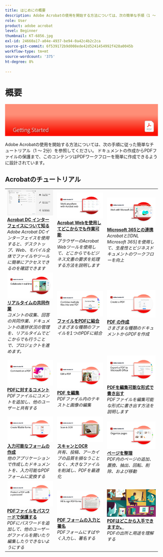 ```yaml
---
title: はじめにの概要
description: Adobe Acrobatの使用を開始する方法については、次の簡単な手順（1 ～ 2分）のチュートリアルを参照してください。
role: User
product: adobe acrobat
level: Beginner
thumbnail: KT-6856.jpg
exl-id: 24660a17-a04e-4937-be94-0a42c4b2c2ca
source-git-commit: 6f539172b9d008ede42d5241454992f428a0045b
workflow-type: tm+mt
source-wordcount: '375'
ht-degree: 8%

---
```


# 概要

![Acrobatスタートアップイメージ](../assets/Hero-GettingStarted.png)

Adobe Acrobatの使用を開始する方法については、次の手順に従った簡単なチュートリアル（1 ～ 2分）を参照してください。 ドキュメントの作成からPDFファイルの保護まで、このコンテンツはPDFワークフローを簡単に作成できるように設計されています。

## Acrobatのチュートリアル

<table style="table-layout:fixed">
<tr>
  <td>
    <a href="get-to-know-the-acrobat-dc-interface.md">
      <img alt="Acrobat DCインターフェイスの詳細" src="../assets/Interface.jpg" />
    </a>
    <div>
    <a href="get-to-know-the-acrobat-dc-interface.md"><strong>Acrobat DC インターフェイスについて知る</strong></a>
    </div>
    <em>Adobe Acrobat DCインターフェイスを使用すると、デスクトップ、Web、モバイル全体でファイルやツールに簡単にアクセスできるのを確認できます</em>
    <br>
  </td>
  <td>
    <a href="acrobatweb.md">
      <img alt="Acrobat Webを使用してどこからでも作業可能" src="../assets/Acrobatweb_1280.png" />
    </a>
    <div>
    <a href="acrobatweb.md"><strong>Acrobat Webを使用してどこからでも作業可能</strong></a>
    </div>
    <em>ブラウザーのAcrobat Webツールを使用して、どこからでもビジネス文書の要求を処理する方法を説明します</em>
    <br>
  </td>
  <td>
    <a href="../integrate/integrate-overview.md#microsoft">
      <img alt="Microsoft 365との連携" src="../assets/WorkMicrosoft365_1280.png" />
    </a>
    <div>
     <a href="../integrate/integrate-overview.md#microsoft"><strong>Microsoft 365との連携</strong></a>
    </div>
    <em>Acrobatと[!DNL Microsoft 365]を使用して、生産性とビジネスドキュメントのワークフローを向上</em>
    <br>
  </td>
</tr>
<tr>
   <td>
    <a href="collaborate.md">
      <img alt="リアルタイムの共同作業" src="../assets/Collaborate_1280.png" />
    </a>
    <div>
     <a href="collaborate.md"><strong>リアルタイムの共同作業</strong></a>
    </div>
    <em>コメントの収集、回答の共同作業、ドキュメントの進捗状況の管理を、リアルタイムでどこからでも行うことで、プロジェクトを進めます。</em>
    <br>
  </td>
  <td>
    <a href="combine-to-pdf.md">
      <img alt="ファイルをPDFに結合" src="../assets/Combine.jpg" />
    </a>
    <div>
     <a href="combine-to-pdf.md"><strong>ファイルをPDFに結合</strong></a>
    </div>
    <em>さまざまな種類のファイルを1つのPDFに結合</em>
    <br>
  </td>
  <td>
    <a href="create-pdf.md">
      <img alt="PDF ファイルの作成" src="../assets/Create.jpg" />
    </a>
    <div>
    <a href="create-pdf.md"><strong>PDF の作成</strong></a>
    </div>
    <em>さまざまな種類のドキュメントからPDFを作成</em>
    <br>
  </td>
</tr>
<tr>
  <td>
    <a href="comment-on-pdf-files.md">
      <img alt="Acrobat DCのPDFファイルに対するコメント" src="../assets/Comment.jpg" />
    </a>
    <div>
    <a href="comment-on-pdf-files.md"><strong>PDFに対するコメント</strong></a>
    </div>
    <em>PDFファイルにコメントを追加し、他のユーザーと共有する</em>
    <br>
  </td>
  <td>
    <a href="edit-pdf.md">
      <img alt="Acrobat DCでのPDFの編集" src="../assets/Edit.jpg" />
    </a>
    <div>
    <a href="edit-pdf.md"><strong>PDF を編集</strong></a>
    </div>
    <em>PDFファイル内のテキストと画像の編集</em>
    <br>
  </td>
   <td>
    <a href="export-pdf.md">
      <img alt="PDFを編集可能な形式で書き出す" src="../assets/Export.jpg" />
    </a>
    <div>
    <a href="export-pdf.md"><strong>PDFを編集可能な形式で書き出す</strong></a>
    </div>
    <em>PDFファイルを編集可能な形式に書き出す方法を説明します</em>
    <br>
  </td>
</tr>
<tr>
  <td>
    <a href="create-fillable-forms.md">
      <img alt="入力可能なフォームの作成" src="../assets/Form.jpg" />
    </a>
    <div>
    <a href="create-fillable-forms.md"><strong>入力可能なフォームの作成</strong></a>
    </div>
    <em>他のアプリケーションで作成したドキュメントを、入力可能なPDFフォームに変換する</em>
    <br>
  </td>
  <td>
    <a href="scan-and-ocr.md">
      <img alt="スキャンとOCR" src="../assets/Scan.jpg" />
    </a>
    <div>
    <a href="scan-and-ocr.md"><strong>スキャンとOCR</strong></a>
    </div>
    <em>共有、投稿、アーカイブの品質を損なうことなく、大きなファイルを削減し、PDFを最適化</em>
    <br>
  </td>
  <td>
    <a href="organize.md">
      <img alt="ページを整理" src="../assets/Organize.jpg" />
    </a>
    <div>
    <a href="organize.md"><strong>ページを整理</strong></a>
    </div>
    <em>PDF内のページの追加、置換、抽出、回転、削除、および移動</em>
    <br>
  </td>
</tr>
<tr>
  <td>
    <a href="password-protect.md">
      <img alt="PDFファイルをパスワードで保護する" src="../assets/Protect.jpg" />
    </a>
    <div>
    <a href="password-protect.md"><strong>PDFファイルをパスワードで保護する</strong></a>
    </div>
    <em>PDFにパスワードを追加して、他のユーザーがファイルを開いたり編集したりできないようにする</em>
    <br>
  </td>
  <td>
    <a href="fill-and-sign.md">
      <img alt="PDFフォームに入力して署名する" src="../assets/FillSign.jpg" />
    </a>
    <div>
    <a href="fill-and-sign.md"><strong>PDF フォームの入力と署名</strong></a>
    </div>
    <em>PDFフォームにすばやく入力し、署名する</em>
    <br>
  </td>
  <td>
    <a href="where-do-pdfs-come-from.md">
      <img alt="PDFはどこから入手できますか。" src="../assets/WherePDFs.jpg" />
    </a>
    <div>
    <a href="where-do-pdfs-come-from.md"><strong>PDFはどこから入手できますか。</strong></a>
    </div>
    <em>PDFの出所と用途を理解する</em>
    <br>
  </td>
</tr>
</table>
